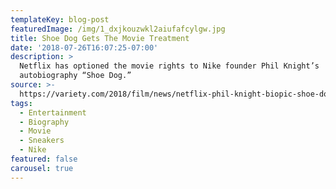 ```yaml
---
templateKey: blog-post
featuredImage: /img/1_dxjkouzwkl2aiufafcylgw.jpg
title: Shoe Dog Gets The Movie Treatment
date: '2018-07-26T16:07:25-07:00'
description: >
  Netflix has optioned the movie rights to Nike founder Phil Knight’s
  autobiography “Shoe Dog.”
source: >-
  https://variety.com/2018/film/news/netflix-phil-knight-biopic-shoe-dog-1202887364/
tags:
  - Entertainment
  - Biography
  - Movie
  - Sneakers
  - Nike
featured: false
carousel: true
---
```


